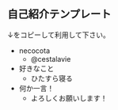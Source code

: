 ## 自己紹介テンプレート

↓をコピーして利用して下さい。

- necocota
  - @cestalavie
- 好きなこと
  - ひたすら寝る
- 何か一言！
  - よろしくお願いします！
